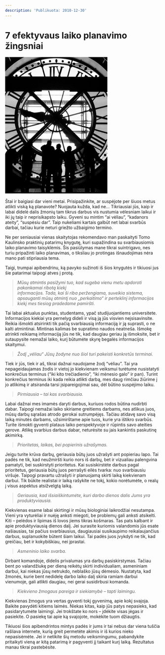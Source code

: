 ```yaml
---
description: 'Publikuota: 2010-12-30'
---
```


# 7 efektyvaus laiko planavimo žingsniai

![](../../.gitbook/assets/time_by_martybell_thumb.jpg)

Štai ir baigiasi dar vieni metai. Prisipažinkite, ar suspėjote per šiuos metus atlikti viską ką planavote? Nuojauta kužda, kad ne… Tikriausiai jūs, kaip ir labai didelė dalis žmonių tam tikrus darbus vis nustumia vėlesniam laikui ir iki jų taip ir neprisikapsto laiku. Gyveni su mintim “ai vėliau”, “kadanors ateity”, “suspėsiu dar”. Taip nukeliami kartais galbūt net labai svarbūs darbai, tačiau kurie neturi griežto užbaigimo termino.

Ne per seniausiai vienas skaitytojas rekomendavo man paskaityti Tomo Kaulinsko praktinių patarimų knygutę, kuri supažindina su svarbiausiomis laiko planavimo taisyklėmis. Šis pasiūlymas mane tikrai suintrigavo, nes turiu pripažinti laiko planavimas, o tiksliau jo protingas išnaudojimas nėra mano pati stipriausia tema.

Taigi, trumpai apibendrinu, ką pavyko sužinoti iš šios knygutės ir tikiuosi jus šie patarimai taipogi atves į protą.

> _Mūsų atmintis pasižymi tuo, kad sugeba vienu metu apdoroti pakankamai ribotą kiekį  
> informacijos. Tada, kai ši riba peržengiama, suveikia sistema, apsauganti mūsų atmintį nuo „perkaitimo“ ir perteklinį informacijos kiekį mes tiesiog pradedame pamiršti._

Tai labai aktualus punktas, studentams, ypač studijuojantiems universitete. Informacijos kiekiai yra pernelyg dideli ir visą ją jūs visvien neįsisavinsite. Reikia išmokti atsirinkti tik pačią svarbiausią informaciją ir ją suprasti, o ne kalti atmintinai. Mintinas kalimas be supratimo naudos neatneša. Išmokę atrinkti reikiamą informaciją jūs ne tik, kad daugiau geriau ją išmoksite, bet ir sutaupysite nemažai laiko, kurį būtumėte skyrę begalės informacijos skaitymui.

> _Žodį „vėliau“ Jūsų žodyne nuo šiol turi pakeisti konkretūs terminai._

Tiek ir jūs, tiek ir aš, tikrai dažnai naudojame žodį “vėliau”. Tai yra nepageidaujamas žodis ir vietoj jo kiekvienam veiksmui turėtume nusistatyti konkrečius terminus \(“iki kito trečiadienio”, “iki mėnesio galo” ir pan\). Turint konkrečius terminus iki kada reikia atlikti darbą, mes daug rimčiau žiūrime į jo atlikimą ir atsiranda tarsi įsipareigojimai sau, dėl būtino suspėjimo laiku.

> _Pirmiausia – tai kas svarbiausia._

Labai dažnai mes imamės daryti darbus, kuriuos rodos būtina nudirbti dabar. Taipogi nemažai laiko skiriame greitiems darbams, nes atlikus juos, mūsų darbų sąrašas atrodo gerokai sutrumpėjęs. Tačiau atidavę savo visą laiką minutės darbams, užsimirštame apie tuos, kurie yra ištikro svarbūs. Turite išmokti gyventi plataus laiko perspektyvoje ir rūpintis savo ateities gerove. Atlikę svarbius darbus dabar, neturėsite su jais kankintis paskutinę akimirką.

> _Prioritetas, laikas, bei popierinis užrašymas._

Jeigu turite krūva darbų, geriausia būtų juos užrašyti ant popieriau lapo. Tai padės ne tik, kad neužmiršti kurio nors iš darbų, bet ir vizualiau palengvina pamatyti, bei suskirstyti prioritetus. Kai susiskirstėte darbus pagal prioritetus, geriausia būtų juos perrašyti eilės tvarka: nuo svarbiausiu viršuje. Taipogi pravartu užrašyti ir planuojamą skirti laiką kiekvienam darbui. Tik būkite realistai ir laiką rašykite ne tokį, kokio norėtumėte, o realų į visus aspektus atsižvelgtą laiką.

> _Geriausia, kad išsiaiškintumėte, kuri darbo dienos dalis Jums yra produktyviausia._

Kiekvienas esame labai skirtingi ir mūsų biologiniai laikrodžiai nesutampa. Vieni yra vyturėliai ir nuėję anksti miegoti, be problemų gali anksti atsikelti. Kiti – pelėdos ir lipimas iš lovos jiems tikras košmaras. Tas pats kalbant ir apie produktyviausią dienos dalį. Jei surasite kuriomis valandomis jūs esate našiausias, tai pačius svarbiausius, daugiausiai susikaupimo reikalaujančius darbus, suplanuokite būtent šiam laikui. Tai padės juos įvykdyti ne tik, kad greičiau, bet ir kokybiškiau, nei įprastai.

> _Asmeninio laiko svarba._

Dirbant komandoje, didelis privalumas yra darbų pasiskirstymas. Tačiau bent po valandžiukę per dieną reikėtų skirti individualiam, asmeniniam darbui, kai niekas jūsų netrukdo, neblaško jūsų dėmesio. Nustatyta, kad žmonės, kurie bent nedidelę darbo laiko dalį skiria ramiam darbui vienumoje, gali atlikti daugiau, nei gerai susidirbusi komanda.

> _Kiekvieno žmogaus pareiga ir siekiamybė – tapti laimingu._

Kiekvienas žmogus yra vertas gyventi tokį gyvenimą, apie kokį svajoja. Baikite pavydėti kitiems laimės. Niekas kitas, kaip jūs patys nepasieks, kad pasidarytumėte laimingi. Jei trokštate ko nors – įdėkite visas jėgas ir pasiekite. O pasiekę tai apie ką svajojote, mokėkite tuom džiaugtis.

Tikiuosi šios apibendrintos mintys padės ir jums ir tai nebus dar viena tuščia rašliava internete, kurią greit permetėte akimis ir iš kurios nieko nepasisėmėte. Jei ir netikite šių metodu veiksmingumu, pabandykite pritaikyti vieną ar kitą patarimą ir pagyventi jį taikant kurį laiką. Rezultatus manau tikrai pastebėsite.

